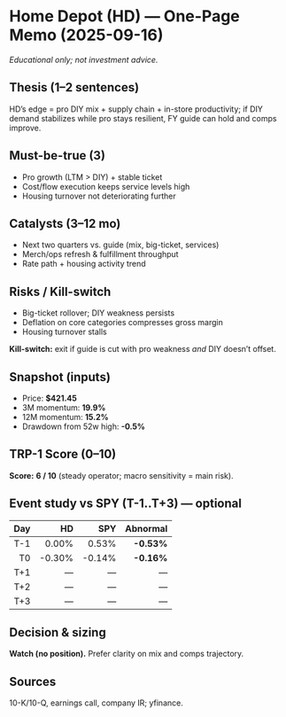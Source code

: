 # Home Depot (HD) — One-Page Memo (2025-09-16)

_Educational only; not investment advice._

## Thesis (1–2 sentences)
HD’s edge = pro DIY mix + supply chain + in-store productivity; if DIY demand stabilizes while pro stays resilient, FY guide can hold and comps improve.

## Must-be-true (3)
- Pro growth (LTM > DIY) + stable ticket
- Cost/flow execution keeps service levels high
- Housing turnover not deteriorating further

## Catalysts (3–12 mo)
- Next two quarters vs. guide (mix, big-ticket, services)
- Merch/ops refresh & fulfillment throughput
- Rate path + housing activity trend

## Risks / Kill-switch
- Big-ticket rollover; DIY weakness persists
- Deflation on core categories compresses gross margin
- Housing turnover stalls

**Kill-switch:** exit if guide is cut with pro weakness _and_ DIY doesn’t offset.

## Snapshot (inputs)
- Price: **$421.45**
- 3M momentum: **19.9%**
- 12M momentum: **15.2%**
- Drawdown from 52w high: **-0.5%**

## TRP-1 Score (0–10)
**Score:** **6 / 10** (steady operator; macro sensitivity = main risk).

## Event study vs SPY (T-1..T+3) — optional
| Day |  HD   |  SPY  | Abnormal |
|----:|------:|------:|---------:|
| T-1 |  0.00% |  0.53% | **-0.53%** |
| T0  | -0.30% | -0.14% | **-0.16%** |
| T+1 |   —    |   —    |    —     |
| T+2 |   —    |   —    |    —     |
| T+3 |   —    |   —    |    —     |

## Decision & sizing
**Watch (no position).** Prefer clarity on mix and comps trajectory.

## Sources
10-K/10-Q, earnings call, company IR; yfinance.
